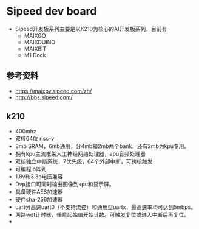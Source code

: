 # Sipeed dev board
- Sipeed开发板系列主要是以K210为核心的AI开发板系列，目前有
   - MAIXGO
   - MAIXDUINO
   - MAIXBIT
   - M1 Dock    
## 参考资料
- https://maixpy.sipeed.com/zh/
- http://bbs.sipeed.com/
## k210
- 400mhz
- 双核64位 risc-v
- 8mb SRAM，6mb通用，分4mb和2mb两个bank，还有2mb为kpu专用。
- 拥有kpu主流框架人工神经网络处理器，apu音频处理器
- 双核独立中断系统，7优先级，64个外部中断，可跨核触发
- 可编程io阵列
- 1.8v和3.3b电压兼容
- Dvp接口可同时输出图像到kpu和显示屏。
- 具备硬件AES加速器
- 硬件sha-256加速器
- uart分高速uart0（不支持流控）和通用型uartx，最高速率均可达到5mbps。
- 两路wdt计时器，任意起始值开始计数。可触发复位或进入中断后再复位。
- 
